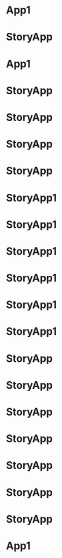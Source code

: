 # App1
# StoryApp
# App1
# StoryApp
# StoryApp
# StoryApp
# StoryApp
# StoryApp1
# StoryApp1
# StoryApp1
# StoryApp1
# StoryApp1
# StoryApp1
# StoryApp
# StoryApp
# StoryApp
# StoryApp
# StoryApp
# StoryApp
# StoryApp
# App1
